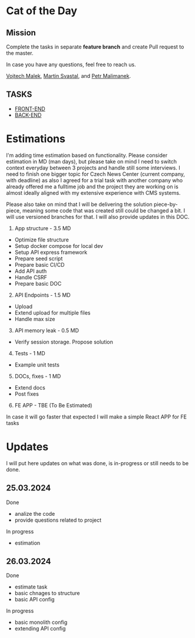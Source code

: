 # Cat of the Day

## Mission

Complete the tasks in separate **feature branch** and create Pull request to the master.

In case you have any questions, feel free to reach us.

[Vojtech Malek](https://github.com/vojtesaak),
[Martin Svastal](https://github.com/svastal), and
[Petr Malimanek](https://github.com/petrmm).

## TASKS

-   [FRONT-END](./docs/frontend-dev.md)
-   [BACK-END](./docs/backend-dev.md)

# Estimations

I'm adding time estimation based on functionality.
Please consider estimation in MD (man days), but please take on mind I need to switch context everyday between 3 projects and handle still some interviews. I need to finish one bigger topic for Czech News Center (current company, with deadline) as also I agreed for a trial task with another company who already offered me a fulltime job and the project they are working on is almost ideally aligned with my extensive experience with CMS systems.

Please also take on mind that I will be delivering the solution piece-by-piece, meaning some code that was created still could be changed a bit. I will use versioned branches for that.
I will also provide updates in this DOC.

1. App structure - 3.5 MD

-   Optimize file structure
-   Setup docker compose for local dev
-   Setup API express framework
-   Prepare seed script
-   Prepare basic CI/CD
-   Add API auth
-   Handle CSRF
-   Prepare basic DOC

2. API Endpoints - 1.5 MD

-   Upload
-   Extend upload for multiple files
-   Handle max size

3. API memory leak - 0.5 MD

-   Verify session storage. Propose solution

4. Tests - 1 MD

-   Example unit tests

5. DOCs, fixes - 1 MD

-   Extend docs
-   Post fixes

6. FE APP - TBE (To Be Estimated)

In case it will go faster that expected I will make a simple React APP for FE tasks

# Updates

I will put here updates on what was done, is in-progress or still needs to be done.

## 25.03.2024

Done

-   analize the code
-   provide questions related to project

In progress

-   estimation

## 26.03.2024

Done

-   estimate task
-   basic chnages to structure
-   basic API config

In progress

-   basic monolith config
-   extending API config

